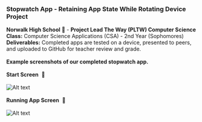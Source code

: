 ### Stopwatch App - Retaining App State While Rotating Device Project<br>
<b>Norwalk High School</b> :school: - <b>Project Lead The Way (PLTW) Computer Science</b><br>
<b>Class:</b> Computer Science Applications (CSA) - 2nd Year (Sophomores)<br>
<b>Deliverables:</b> Completed apps are tested on a device, presented to peers, and uploaded to GitHub for teacher review and grade.   
<br>
<b>Example screenshots of our completed stopwatch app.</b><br><br>
<b>Start Screen</b>&nbsp;&nbsp;:chicken:<br><br>
![Alt text](https://github.com/vpluma/stopwatch/blob/master/screenshots/startscreen.PNG "Stopwatch Start Screen")
<br><br>
<b>Running App Screen</b>&nbsp;&nbsp;:snail:<br><br>
![Alt text](https://github.com/vpluma/stopwatch/blob/master/screenshots/runningscreen.PNG "Running App Screen")

